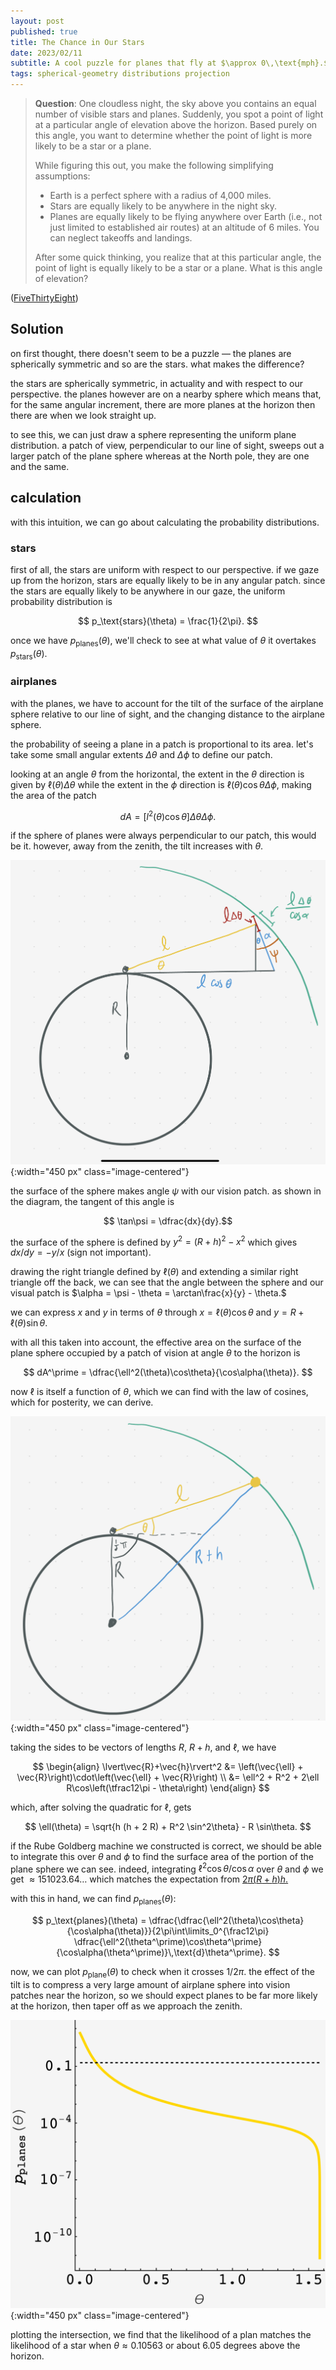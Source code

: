 ```yaml
---
layout: post
published: true
title: The Chance in Our Stars
date: 2023/02/11
subtitle: A cool puzzle for planes that fly at $\approx 0\,\text{mph}.$
tags: spherical-geometry distributions projection
---
```


>**Question**: One cloudless night, the sky above you contains an equal number of visible stars and planes. Suddenly, you spot a point of light at a particular angle of elevation above the horizon. Based purely on this angle, you want to determine whether the point of light is more likely to be a star or a plane.
>
>While figuring this out, you make the following simplifying assumptions:
>
>- Earth is a perfect sphere with a radius of 4,000 miles.
>- Stars are equally likely to be anywhere in the night sky.
>- Planes are equally likely to be flying anywhere over Earth (i.e., not just limited to established air routes) at an altitude of 6 miles. You can neglect takeoffs and landings.
>
>After some quick thinking, you realize that at this particular angle, the point of light is equally likely to be a star or a plane. What is this angle of elevation?

<!--more-->

([FiveThirtyEight](https://fivethirtyeight.com/features/its-a-star-its-a-plane-its-the-riddler/))

## Solution

on first thought, there doesn't seem to be a puzzle — the planes are spherically symmetric and so are the stars. what makes the difference?

the stars are spherically symmetric, in actuality and with respect to our perspective. the planes however are on a nearby sphere which means that, for the same angular increment, there are more planes at the horizon then there are when we look straight up.

to see this, we can just draw a sphere representing the uniform plane distribution. a patch of view, perpendicular to our line of sight, sweeps out a larger patch of the plane sphere whereas at the North pole, they are one and the same.

## calculation

with this intuition, we can go about calculating the probability distributions. 

### stars

first of all, the stars are uniform with respect to our perspective. if we gaze up from the horizon, stars are equally likely to be in any angular patch. since the stars are equally likely to be anywhere in our gaze, the uniform probability distribution is

$$ p_\text{stars}(\theta) = \frac{1}{2\pi}. $$

<!-- i.e. if we are just considering small patches of sky, we'd have a true uniform distribution $p(\theta,\phi) = 1/4\pi.$  -->

<!-- however, we have to account for the fact that when we look up at an angle $\theta$ to the horizon, we can look at any angle $\phi.$ this gives small angles of $\theta$ a larger circle of sky to intercept. the radius if proportional to $\cos\theta$ so -->

<!-- $$ p_\text{stars}(\theta) = \dfrac{\cos\theta}{\int\limits_0^{\frac12\pi}\cos\theta\,\text{d}\theta} = \cos\theta. $$ -->

once we have $p_\text{planes}(\theta),$ we'll check to see at what value of $\theta$ it overtakes $p_\text{stars}(\theta).$

### airplanes

with the planes, we have to account for the tilt of the surface of the airplane sphere relative to our line of sight, and the changing distance to the airplane sphere.

the probability of seeing a plane in a patch is proportional to its area. let's take some small angular extents $\Delta \theta$ and $\Delta \phi$ to define our patch.

looking at an angle $\theta$ from the horizontal, the extent in the $\theta$ direction is given by $\ell(\theta)\Delta \theta$ while the extent in the $\phi$ direction is $\ell(\theta)\cos\theta\Delta\phi,$ making the area of the patch

$$ dA = \left[l^2(\theta)\cos\theta\right]\Delta\theta\Delta\phi. $$

if the sphere of planes were always perpendicular to our patch, this would be it. however, away from the zenith, the tilt increases with $\theta.$ 

![](/img/2023-02-11-alpha-diagram.png){:width="450 px" class="image-centered"}

the surface of the sphere makes angle $\psi$ with our vision patch. as shown in the diagram, the tangent of this angle is 

$$ \tan\psi = \dfrac{dx}{dy}.$$ 

the surface of the sphere is defined by $y^2 = (R+h)^2 - x^2$ which gives $dx/dy = -y/x$ (sign not important). 

drawing the right triangle defined by $\ell(\theta)$ and extending a similar right triangle off the back, we can see that the angle between the sphere and our visual patch is $\alpha = \psi - \theta = \arctan\frac{x}{y} - \theta.$

we can express $x$ and $y$ in terms of $\theta$ through $x = \ell(\theta)\cos\theta$ and $y = R + \ell(\theta)\sin\theta.$

with all this taken into account, the effective area on the surface of the plane sphere occupied by a patch of vision at angle $\theta$ to the horizon is

$$ dA^\prime = \dfrac{\ell^2(\theta)\cos\theta}{\cos\alpha(\theta)}. $$

<!-- we can analyze the tilt by drawing a triangle. our vision patch is perpendicular to us and, so, makes angle $\theta$ with the corresponding patch on the sphere. that means our patch is a projection of the airplane patch at angle $\theta,$ so that $\text{d}A = \text{d}A^\prime/\cos\theta.$ -->

<!-- the length of the patch in the $\theta$-direction is just $\ell \Delta \theta,$ while the circumference of the strip is $2\pi\ell\cos\theta,$ making $dA = 2\pi\ell^2\cos\theta/\cos\theta = 2\pi\ell^2.$ -->

now $\ell$ is itself a function of $\theta,$ which we can find with the law of cosines, which for posterity, we can derive.

![](/img/2023-02-11-law-cosines.png){:width="450 px" class="image-centered"}

taking the sides to be vectors of lengths $R,$ $R+h,$ and $\ell,$ we have 

$$
  \begin{align}
    \lvert\vec{R}+\vec{h}\rvert^2 &= \left(\vec{\ell} + \vec{R}\right)\cdot\left(\vec{\ell} + \vec{R}\right) \\
    &= \ell^2 + R^2 + 2\ell R\cos\left(\tfrac12\pi - \theta\right)
  \end{align}
$$

which, after solving the quadratic for $\ell,$ gets 

$$ \ell(\theta) = \sqrt{h (h + 2 R) + R^2 \sin^2\theta} - R \sin\theta. $$

if the Rube Goldberg machine we constructed is correct, we should be able to integrate this over $\theta$ and $\phi$ to find the surface area of the portion of the plane sphere we can see. indeed, integrating $\ell^2 \cos\theta/\cos\alpha$ over $\theta$ and $\phi$ we get $\approx 151023.64\ldots$ which matches the expectation from [$2\pi(R+h)h.$](https://mathworld.wolfram.com/SphericalCap.html)

with this in hand, we can find $p_\text{planes}(\theta):$

$$ p_\text{planes}(\theta) = \dfrac{\dfrac{\ell^2(\theta)\cos\theta}{\cos\alpha(\theta)}}{2\pi\int\limits_0^{\frac12\pi} \dfrac{\ell^2(\theta^\prime)\cos\theta^\prime}{\cos\alpha(\theta^\prime)}\,\text{d}\theta^\prime}. $$

now, we can plot $p_\text{plane}(\theta)$ to check when it crosses $1/2\pi.$ the effect of the tilt is to compress a very large amount of airplane sphere into vision patches near the horizon, so we should expect planes to be far more likely at the horizon, then taper off as we approach the zenith.

![](/img/2023-02-11-improbable-stars.png){:width="450 px" class="image-centered"}

plotting the intersection, we find that the likelihood of a plan matches the likelihood of a star when $\theta \approx 0.10563$ or about $6.05$ degrees above the horizon.
    

<br>
